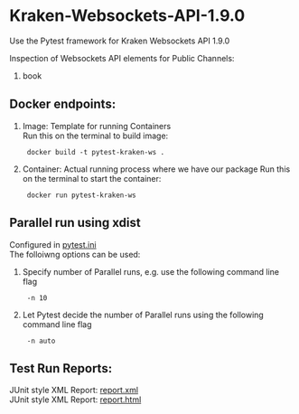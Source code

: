 # Kraken-Websockets-API-1.9.0
Use the Pytest framework for Kraken Websockets API 1.9.0

Inspection of Websockets API elements for Public Channels:
1. book


## Docker endpoints:
1. Image: Template for running Containers  
Run this on the terminal to build image:  

        docker build -t pytest-kraken-ws .

2. Container: Actual running process where we have our package
Run this on the terminal to start the container: 

        docker run pytest-kraken-ws

## Parallel run using xdist
Configured in [pytest.ini](/pytest.ini)  
The folloiwng options can be used:  
1. Specify number of Parallel runs, e.g. use the following command line flag  

        -n 10  

2. Let Pytest decide the number of Parallel runs using the following command line flag  

        -n auto

## Test Run Reports:
JUnit style XML Report: [report.xml](/report.xml)  
JUnit style XML Report: [report.html](/report.html)  